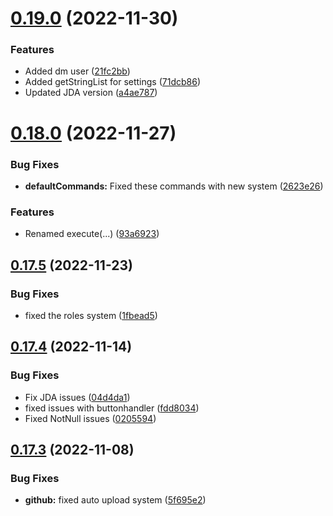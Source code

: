 # [0.19.0](https://github.com/Greazi-Times/Discord_Bot_Foundation/compare/v0.18.0...v0.19.0) (2022-11-30)


### Features

* Added dm user ([21fc2bb](https://github.com/Greazi-Times/Discord_Bot_Foundation/commit/21fc2bbc28d0993584c946d006b106c631dfc472))
* Added getStringList for settings ([71dcb86](https://github.com/Greazi-Times/Discord_Bot_Foundation/commit/71dcb86c0a488d15dfc91c130058574d33162d8f))
* Updated JDA version ([a4ae787](https://github.com/Greazi-Times/Discord_Bot_Foundation/commit/a4ae787a23297ed05692e7d1096f4ca52db5ce96))



# [0.18.0](https://github.com/Greazi-Times/Discord_Bot_Foundation/compare/v0.17.5...v0.18.0) (2022-11-27)


### Bug Fixes

* **defaultCommands:** Fixed these commands with new system ([2623e26](https://github.com/Greazi-Times/Discord_Bot_Foundation/commit/2623e26315929f952e94be51375356f85f3ec197))


### Features

* Renamed execute(...) ([93a6923](https://github.com/Greazi-Times/Discord_Bot_Foundation/commit/93a692344d9e08ba8d44165d17496e13b811d43d))



## [0.17.5](https://github.com/Greazi-Times/Discord_Bot_Foundation/compare/v0.17.4...v0.17.5) (2022-11-23)


### Bug Fixes

* fixed the roles system ([1fbead5](https://github.com/Greazi-Times/Discord_Bot_Foundation/commit/1fbead5809a19d3959e68157e886f5f449546921))



## [0.17.4](https://github.com/Greazi-Times/Discord_Bot_Foundation/compare/v0.17.3...v0.17.4) (2022-11-14)


### Bug Fixes

* Fix JDA issues ([04d4da1](https://github.com/Greazi-Times/Discord_Bot_Foundation/commit/04d4da194aec97697ad8e98ad2c14d2652cca0f6))
* fixed issues with buttonhandler ([fdd8034](https://github.com/Greazi-Times/Discord_Bot_Foundation/commit/fdd8034ba793565caebf9402f0347e0f1fe20832))
* Fixed NotNull issues ([0205594](https://github.com/Greazi-Times/Discord_Bot_Foundation/commit/02055943db077ffe0947dabb5da57645e6227e25))



## [0.17.3](https://github.com/Greazi-Times/Discord_Bot_Foundation/compare/v0.17.2...v0.17.3) (2022-11-08)


### Bug Fixes

* **github:** fixed auto upload system ([5f695e2](https://github.com/Greazi-Times/Discord_Bot_Foundation/commit/5f695e212e07ec69ebfa8e25e8433e5a0960a06c))



